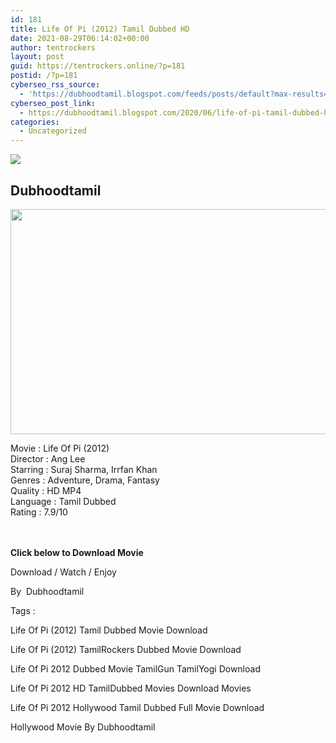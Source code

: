 ```yaml
---
id: 181
title: Life Of Pi (2012) Tamil Dubbed HD
date: 2021-08-29T06:14:02+00:00
author: tentrockers
layout: post
guid: https://tentrockers.online/?p=181
postid: /?p=181
cyberseo_rss_source:
  - 'https://dubhoodtamil.blogspot.com/feeds/posts/default?max-results=150&start-index=301'
cyberseo_post_link:
  - https://dubhoodtamil.blogspot.com/2020/06/life-of-pi-tamil-dubbed-hd.html
categories:
  - Uncategorized
---
```

<div class="media_block">
  <img src="https://1.bp.blogspot.com/-8TfoOBz4qgY/XtZudVxU_UI/AAAAAAAABVU/nbPY9xlV4xA8ua-or9TBsFhz6DSKrlEbwCNcBGAsYHQ/s72-c/of-predator-tiger-d-film-ship-friend-movie-wallpaper-pi-drama-free-images-boat-animation-poster-lifepi-fantasy-shipwreck-ocean-adventure-sea-tiger-life-family-voyage-jpg.jpg" class="media_thumbnail" />
</div>

<div dir="ltr" trbidi="on" readability="23.021001615509">
  <h2>
    <span>Dubhoodtamil</span>
  </h2>
  
  <div class="separator">
    <a href="https://1.bp.blogspot.com/-8TfoOBz4qgY/XtZudVxU_UI/AAAAAAAABVU/nbPY9xlV4xA8ua-or9TBsFhz6DSKrlEbwCNcBGAsYHQ/s1600/of-predator-tiger-d-film-ship-friend-movie-wallpaper-pi-drama-free-images-boat-animation-poster-lifepi-fantasy-shipwreck-ocean-adventure-sea-tiger-life-family-voyage-jpg.jpg" imageanchor="1"><img loading="lazy" border="0" data-original-height="900" data-original-width="1600" height="360" src="https://1.bp.blogspot.com/-8TfoOBz4qgY/XtZudVxU_UI/AAAAAAAABVU/nbPY9xlV4xA8ua-or9TBsFhz6DSKrlEbwCNcBGAsYHQ/s640/of-predator-tiger-d-film-ship-friend-movie-wallpaper-pi-drama-free-images-boat-animation-poster-lifepi-fantasy-shipwreck-ocean-adventure-sea-tiger-life-family-voyage-jpg.jpg" width="640" /></a>
  </div>
  
  <p>
    <span>Movie<span> </span>:<span> </span>Life Of Pi (2012)</span><br /><span>Director<span> </span>:<span> </span>Ang Lee</span><br /><span>Starring<span> </span>:<span> </span>Suraj Sharma, Irrfan Khan</span><br /><span>Genres<span> </span>:<span> </span>Adventure, Drama, Fantasy</span><br /><span>Quality<span> </span>:<span> </span>HD MP4</span><br /><span>Language<span> </span>:<span> </span>Tamil Dubbed</span><br /><span>Rating<span> </span>:<span> </span>7.9/10</span><br /><span><br /></span><br />
  </p>
  
  <p>
    <span><b>Click below to Download Movie</b></span>
  </p>
  
  <p>
    <span>Download / Watch / Enjoy</span>
  </p>
  
  <p>
    <span>By&nbsp; Dubhoodtamil</span>
  </p>
  
  <p>
    <span>Tags :</span>
  </p>
  
  <p>
    <span>Life Of Pi (2012) Tamil Dubbed Movie Download</span>
  </p>
  
  <p>
    <span>Life Of Pi (2012) TamilRockers Dubbed Movie Download</span>
  </p>
  
  <p>
    <span>Life Of Pi 2012 Dubbed Movie TamilGun TamilYogi Download</span>
  </p>
  
  <p>
    <span>Life Of Pi 2012 HD TamilDubbed Movies Download Movies</span>
  </p>
  
  <p>
    <span>Life Of Pi 2012 Hollywood Tamil Dubbed Full Movie Download</span>
  </p>
  
  <p>
    <span>Hollywood Movie By Dubhoodtamil</span>
  </p></p>
</div>